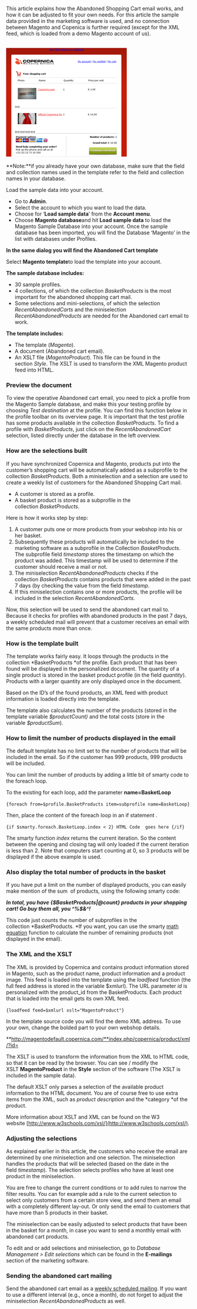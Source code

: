 This article explains how the Abandoned Shopping Cart email works, and
how it can be adjusted to fit your own needs. For this article the
sample data provided in the marketing software is used, and no
connection between Magento and Copenica is further required (except for
the XML feed, which is loaded from a demo Magento account of us).

\
 ![The magento template](images/thetemplate.png)

**Note:**if you already have your own database, make sure that the field
and collection names used in the template refer to the field and
collection names in your database. 

Load the sample data into your account.

-   Go to **Admin**.
-   Select the account to which you want to load the data.
-   Choose for ‘**Load sample data**’ from the **Account menu**.
-   Choose **Magento database**and hit **Load sample data** to load the
    Magento Sample Database into your account. Once the sample database
    has been imported, you will find the Database ‘Magento’ in the list
    with databases under Profiles.

**In the same dialog you will find the Abandoned Cart template**

Select **Magento template**to load the template into your account.

**The sample database includes:**

-   30 sample profiles.
-   4 collections, of which the collection *BasketProducts* is the most
    important for the abandoned shopping cart mail.
-   Some selections and mini-selections, of which the selection
    *RecentAbandonedCarts* and the miniselection
    *RecentAbandonedProducts* are needed for the Abandoned cart email to
    work.

**The template includes:**

-   The template (*Magento*).
-   A document (Abandoned cart email).
-   An XSLT file (*MagentoProduct*). This file can be found in the
    section *Style*. The XSLT is used to transform the XML Magento
    product feed into HTML.

### Preview the document

To view the operative Abandoned cart email, you need to pick a profile
from the Magento Sample database, and make this your testing profile by
choosing *Test destination* at the profile. You can find this function
below in the profile toolbar on its overview page. It is important that
the test profile has some products available in the collection
*BasketProducts*. To find a profile with *BasketProducts*, just click on
the *RecentAbandonedCart* selection, listed directly under the database
in the left overview.

### How are the selections built

If you have synchronized Copernica and Magento, products put into the
customer’s shopping cart will be automatically added as a subprofile to
the collection *BasketProducts*. Both a miniselection and a selection
are used to create a weekly list of customers for the Abandoned Shopping
Cart mail.

-   A customer is stored as a profile.
-   A basket product is stored as a subprofile in the
    collection *BasketProducts*.

Here is how it works step by step:

1.  A customer puts one or more products from your webshop into his or
    her basket.
2.  Subsequently these products will automatically be included to the
    marketing software as a subprofile in the
    Collection *BasketProducts*. The subprofile field *timestamp* stores
    the timestamp on which the product was added. This timestamp will be
    used to determine if the customer should receive a mail or not.
3.  The miniselection *RecentAbandonedProducts* checks if the
    collection *BasketProducts* contains products that were added in the
    past 7 days (by checking the value from the field *timestamp*.  
4.  If this miniselection contains one or more products, the profile
    will be included in the selection *RecentAbandonedCarts*.

Now, this selection will be used to send the abandoned cart mail to.
Because it checks for profiles with abandoned products in the past 7
days, a weekly scheduled mail will prevent that a customer receives an
email with the same products more than once.

### How is the template built

The template works fairly easy. It loops through the products in the
collection *BasketProducts *of the profile. Each product that has been
found will be displayed in the personalized document. The quantity of a
single product is stored in the basket product profile (in the
field *quantity*). Products with a larger quantity are only displayed
once in the document.

Based on the ID’s of the found products, an XML feed with product
information is loaded directly into the template.

The template also calculates the number of the products (stored in the
template variable *\$productCount)* and the total costs (store in the
variable *\$productSum*).

### How to limit the number of products displayed in the email

The default template has no limit set to the number of products that
will be included in the email. So if the customer has 999 products, 999
products will be included. 

You can limit the number of products by adding a little bit of smarty
code to the foreach loop.

To the existing for each loop, add the parameter **name=BasketLoop**

`{foreach from=$profile.BasketProducts item=subprofile name=BasketLoop}`

Then, place the content of the foreach loop in an if statement .

`{if $smarty.foreach.BasketLoop.index < 2} HTML Code  goes here {/if}`

The smarty function *index* returns the current iteration. So the
content between the opening and closing tag will only loaded if the
current iteration is less than 2. Note that computers start counting at
0, so 3 products will be displayed if the above example is used.

### Also display the total number of products in the basket

If you have put a limit on the number of displayed products, you can
easily make mention of the sum  of products, using the following smarty
code:

***In total, you have {\$BasketProducts|@count} products in your
shopping cart! Go buy them all, you \^%\$&\^!***

This code just counts the number of subprofiles in the
collection *BasketProducts. *If you want, you can use the smarty [math
equation](http://www.smarty.net/docsv2/en/language.function.math.tpl)
function to calculate the number of remaining products (not displayed in
the email).

### The XML and the XSLT

The XML is provided by Copernica and contains product information stored
in Magento, such as the product name, product information and a product
image. This feed is loaded into the template using
the *loadfeed* function (the full feed address is stored in the variable
\$xmlurl). The URL parameter *id* is personalized with the product\_id
from the BasketProducts. Each product that is loaded into the email gets
its own XML feed.

`{loadfeed feed=$xmlurl xslt="MagentoProduct"}`

In the template source code you will find the demo XML address. To use
your own, change the bolded part to your own webshop details.

**http://magentodefault.copernica.com/**index.php/copernica/product/xml/?id=

The XSLT is used to transform the information from the XML to HTML code,
so that it can be read by the browser. You can see / modify the
XSLT **MagentoProduct** in the **Style** section of the software (The
XSLT is included in the sample data).

The default XSLT only parses a selection of the available product
information to the HTML document. You are of course free to use extra
items from the XML, such as *product description* and the *category *of
the product.

More information about XSLT and XML can be found on the W3
website [http://www.w3schools.com/xsl/](http://www.w3schools.com/xsl/).

### Adjusting the selections

As explained earlier in this article, the customers who receive the
email are determined by one miniselection and one selection. The
miniselection handles the products that will be selected (based on the
date in the field *timestamp*). The selection selects profiles who have
at least one product in the miniselection.

You are free to change the current conditions or to add rules to narrow
the filter results. You can for example add a rule to the current
selection to select only customers from a certain store view, and send
them an email with a completely different lay-out. Or only send the
email to customers that have more than 5 products in their basket.

The miniselection can be easily adjusted to select products that have
been in the basket for a month, in case you want to send a monthly email
with abandoned cart products.

To edit and or add selections and miniselection, go to *Database
Management \> Edit selections* which can be found in the **E-mailings**
section of the marketing software.

### Sending the abandoned cart mailing

Send the abandoned cart email as a [weekly scheduled
mailing](./schedule-a-mass-mailing-for-later-or-send-periodically.en.md).
If you want to use a different interval (e.g., once a month), do not
forget to adjust the miniselection *RecentAbandonedProducts* as well.
